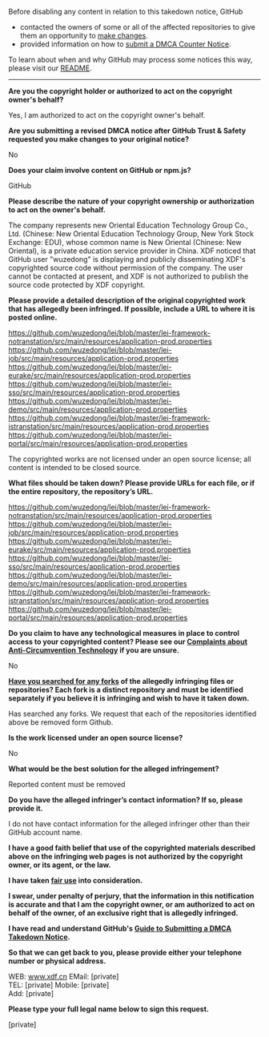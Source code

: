 Before disabling any content in relation to this takedown notice, GitHub
- contacted the owners of some or all of the affected repositories to give them an opportunity to [make changes](https://docs.github.com/en/github/site-policy/dmca-takedown-policy#a-how-does-this-actually-work).
- provided information on how to [submit a DMCA Counter Notice](https://docs.github.com/en/articles/guide-to-submitting-a-dmca-counter-notice).

To learn about when and why GitHub may process some notices this way, please visit our [README](https://github.com/github/dmca/blob/master/README.md#anatomy-of-a-takedown-notice).

---

**Are you the copyright holder or authorized to act on the copyright owner's behalf?**

Yes, I am authorized to act on the copyright owner's behalf.

**Are you submitting a revised DMCA notice after GitHub Trust & Safety requested you make changes to your original notice?**

No

**Does your claim involve content on GitHub or npm.js?**

GitHub

**Please describe the nature of your copyright ownership or authorization to act on the owner's behalf.**

The company represents new Oriental Education Technology Group Co., Ltd. (Chinese: New Oriental Education Technology Group, New York Stock Exchange: EDU), whose common name is New Oriental (Chinese: New Oriental), is a private education service provider in China. XDF noticed that GitHub user "wuzedong" is displaying and publicly disseminating XDF's copyrighted source code without permission of the company. The user cannot be contacted at present, and XDF is not authorized to publish the source code protected by XDF copyright.

**Please provide a detailed description of the original copyrighted work that has allegedly been infringed. If possible, include a URL to where it is posted online.**

https://github.com/wuzedong/lei/blob/master/lei-framework-notranstation/src/main/resources/application-prod.properties  
https://github.com/wuzedong/lei/blob/master/lei-job/src/main/resources/application-prod.properties  
https://github.com/wuzedong/lei/blob/master/lei-eurake/src/main/resources/application-prod.properties  
https://github.com/wuzedong/lei/blob/master/lei-sso/src/main/resources/application-prod.properties  
https://github.com/wuzedong/lei/blob/master/lei-demo/src/main/resources/application-prod.properties  
https://github.com/wuzedong/lei/blob/master/lei-framework-istranstation/src/main/resources/application-prod.properties  
https://github.com/wuzedong/lei/blob/master/lei-portal/src/main/resources/application-prod.properties

The copyrighted works are not licensed under an open source license; all content is intended to be closed source.

**What files should be taken down? Please provide URLs for each file, or if the entire repository, the repository’s URL.**

https://github.com/wuzedong/lei/blob/master/lei-framework-notranstation/src/main/resources/application-prod.properties  
https://github.com/wuzedong/lei/blob/master/lei-job/src/main/resources/application-prod.properties  
https://github.com/wuzedong/lei/blob/master/lei-eurake/src/main/resources/application-prod.properties  
https://github.com/wuzedong/lei/blob/master/lei-sso/src/main/resources/application-prod.properties  
https://github.com/wuzedong/lei/blob/master/lei-demo/src/main/resources/application-prod.properties  
https://github.com/wuzedong/lei/blob/master/lei-framework-istranstation/src/main/resources/application-prod.properties  
https://github.com/wuzedong/lei/blob/master/lei-portal/src/main/resources/application-prod.properties

**Do you claim to have any technological measures in place to control access to your copyrighted content? Please see our <a href="https://docs.github.com/articles/guide-to-submitting-a-dmca-takedown-notice#complaints-about-anti-circumvention-technology">Complaints about Anti-Circumvention Technology</a> if you are unsure.**

No

**<a href="https://docs.github.com/articles/dmca-takedown-policy#b-what-about-forks-or-whats-a-fork">Have you searched for any forks</a> of the allegedly infringing files or repositories? Each fork is a distinct repository and must be identified separately if you believe it is infringing and wish to have it taken down.**

Has searched any forks. We request that each of the repositories identified above be removed form Github.

**Is the work licensed under an open source license?**

No

**What would be the best solution for the alleged infringement?**

Reported content must be removed

**Do you have the alleged infringer’s contact information? If so, please provide it.**

I do not have contact information for the alleged infringer other than their GitHub account name.

**I have a good faith belief that use of the copyrighted materials described above on the infringing web pages is not authorized by the copyright owner, or its agent, or the law.**

**I have taken <a href="https://www.lumendatabase.org/topics/22">fair use</a> into consideration.**

**I swear, under penalty of perjury, that the information in this notification is accurate and that I am the copyright owner, or am authorized to act on behalf of the owner, of an exclusive right that is allegedly infringed.**

**I have read and understand GitHub's <a href="https://docs.github.com/articles/guide-to-submitting-a-dmca-takedown-notice/">Guide to Submitting a DMCA Takedown Notice</a>.**

**So that we can get back to you, please provide either your telephone number or physical address.**

WEB: www.xdf.cn EMail: [private]  
TEL: [private] Mobile: [private]  
Add: [private]  

**Please type your full legal name below to sign this request.**

[private]  
